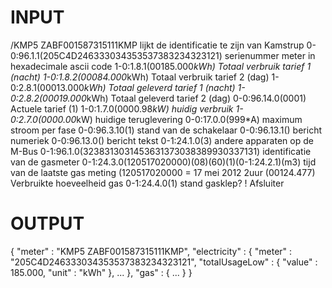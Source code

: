 INPUT
=====

/KMP5 ZABF001587315111KMP                           lijkt de identificatie te zijn van Kamstrup
0-0:96.1.1(205C4D246333034353537383234323121)       serienummer meter in hexadecimale ascii code
1-0:1.8.1(00185.000*kWh)                            Totaal verbruik tarief 1 (nacht)
1-0:1.8.2(00084.000*kWh)                            Totaal verbruik tarief 2 (dag)
1-0:2.8.1(00013.000*kWh)                            Totaal geleverd tarief 1 (nacht)
1-0:2.8.2(00019.000*kWh)                            Totaal geleverd tarief 2 (dag)
0-0:96.14.0(0001)                                   Actuele tarief (1)
1-0:1.7.0(0000.98*kW)                               huidig verbruik
1-0:2.7.0(0000.00*kW)                               huidige teruglevering
0-0:17.0.0(999*A)                                   maximum stroom per fase
0-0:96.3.10(1)                                      stand van de schakelaar
0-0:96.13.1()                                       bericht numeriek
0-0:96.13.0()                                       bericht tekst
0-1:24.1.0(3)                                       andere apparaten op de M-Bus
0-1:96.1.0(3238313031453631373038389930337131)      identificatie van de gasmeter
0-1:24.3.0(120517020000)(08)(60)(1)(0-1:24.2.1)(m3) tijd van de laatste gas meting (120517020000 = 17 mei 2012 2uur
(00124.477)                                         Verbruikte hoeveelheid gas
0-1:24.4.0(1)                                       stand gasklep?
!                                                   Afsluiter


OUTPUT
======

{
	"meter" : "KMP5 ZABF001587315111KMP",
	"electricity" : {
		"meter" : "205C4D246333034353537383234323121",
		"totalUsageLow" : {
			"value" : 185.000,
			"unit" : "kWh"
		},
		...
	},
	"gas" : {
		...
	}
}